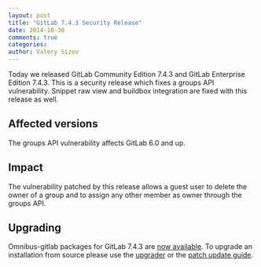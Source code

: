 ```yaml
---
layout: post
title: "GitLab 7.4.3 Security Release"
date: 2014-10-30
comments: true
categories:
author: Valery Sizov
---
```


Today we released GitLab Community Edition 7.4.3 and GitLab Enterprise Edition
7.4.3. This is a security release which fixes a groups API vulnerability.
Snippet raw view and buildbox integration are fixed with this release as well.

## Affected versions

The groups API vulnerability affects GitLab 6.0 and up.

## Impact

The vulnerability patched by this release allows a guest user to delete the owner of a group and to assign any other member as owner through the groups API.

## Upgrading
Omnibus-gitlab packages for GitLab 7.4.3 are [now
available](https://about.gitlab.com/downloads/). To upgrade an installation
from source please use the
[upgrader](http://doc.gitlab.com/ce/update/upgrader.html) or the [patch update
guide](http://doc.gitlab.com/ce/update/patch_versions.html).
